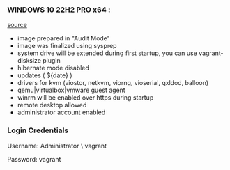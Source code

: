 ### WINDOWS 10 22H2 PRO  x64  :

[source](https://github.com/valengus/packer.git)

- image prepared in "Audit Mode"
- image was finalized using sysprep
- system drive will be extended during first startup, you can use vagrant-disksize plugin
- hibernate mode disabled
- updates ( ${date} )
- drivers for kvm (viostor, netkvm, viorng, vioserial, qxldod, balloon)
- qemu|virtualbox|vmware guest agent
- winrm will be enabled over https during startup
- remote desktop allowed
- administrator account enabled

### Login Credentials
Username: Administrator \ vagrant

Password: vagrant